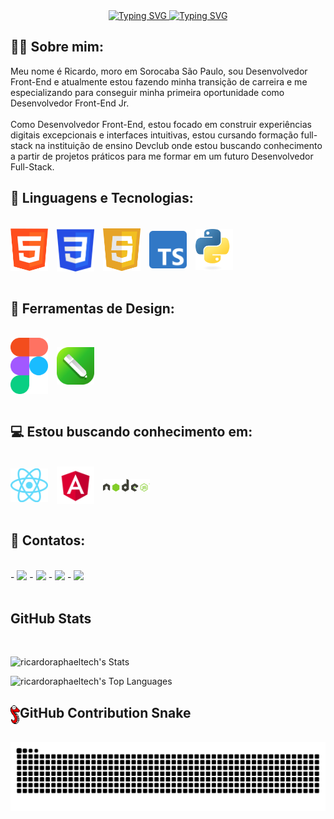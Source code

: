 <div align="center">
  <a href="https://git.io/typing-svg">
    <img src="https://readme-typing-svg.demolab.com?font=Fira+Code&weight=500&size=28&pause=1000&color=4682b4&center=true&vCenter=true&random=false&width=524&lines=Ola+,+eu+sou+Ricardo!+" alt="Typing SVG">
  </a>
  <a href="https://git.io/typing-svg">
    <img src="https://readme-typing-svg.demolab.com?font=Fira+Code&weight=500&size=28&pause=1000&color=4682b4&center=true&vCenter=true&random=false&width=524&lines=Sou+Desenvolvedor+Front-end!+" alt="Typing SVG">
  </a>
</div>

## 👨‍💻 Sobre mim:
Meu nome é Ricardo, moro em Sorocaba São Paulo, sou Desenvolvedor Front-End e atualmente estou fazendo minha transição de carreira e me especializando para conseguir minha primeira oportunidade como Desenvolvedor Front-End Jr.<br>
<br>
Como Desenvolvedor Front-End, estou focado em construir experiências digitais excepcionais e interfaces intuitivas, estou cursando formação full-stack na instituição de ensino Devclub onde estou buscando conhecimento a partir de projetos práticos para me formar em um futuro Desenvolvedor Full-Stack.
<br>

## 🤖 Linguagens e Tecnologias:
<br>
<div>
  <img align="center" src="./img/logo-html.png" alt="html-logo" width="60px" style="padding-right: 10px;"/>
  <img align="center" src="./img/logo-css3.png" alt="css-logo" width="60px" style="padding-right: 10px;"/>
  <img align="center" src="./img/logo-javascript.png" alt="javascript-logo" width="60px" style="padding-right: 10px;"/>
  <img align="center" src="./img/logo-typescript.png" alt="typescript-logo" width="60px" style="padding-right: 10px;"/>
  <img align="center" src="./img/logo-python.png" alt="python-logo" width="60px"/>    
</div>
<br>

## 🎨 Ferramentas de Design:
<br>
<div>
    <img align="center" src="./img/logo-figma.png" alt="figma-logo" width="60px" style="padding-right: 10px;"/>
    <img align="center" src="./img/logo-coreldraw.png" alt="coreldraw-logo" width="60px"/>
</div>
<br>

## 💻 Estou buscando conhecimento em:
<br>
<div>
    <img align="center" src="./img/logo-react.png" alt="react-logo" width="60px" style="padding-right: 10px;"/>
    <img align="center" src="./img/logo-angular.png" alt="angular-logo" width="60px" style="padding-right: 10px;"/>
    <img align="center" src="./img/logo-nodejs.png" alt="nodejs-logo" width="75px" />
</div>
<br>

## 📱 Contatos:
<br>
  - <a href="mailto:riraphaelusa@gmail.com"><img src="https://img.shields.io/badge/Gmail-D14836?style=for-the-badge&logo=gmail&logoColor=white"/></a>
  - <a href="https://www.facebook.com/ricardo.raphael.75?locale=pt_BR"><img src="https://img.shields.io/badge/Facebook-1877F2?style=for-the-badge&logo=facebook&logoColor=white"/></a>
  - <a href="https://www.instagram.com/ricardoapraphael/"><img src="https://img.shields.io/badge/Instagram-E4405F?style=for-the-badge&logo=instagram&logoColor=white"/></a>
  - <a href="https://www.linkedin.com/in/ricardo-raphael-4771b428b/"><img src="https://img.shields.io/badge/LinkedIn-0077B5?style=for-the-badge&logo=linkedin&logoColor=white"/></a>
<br>
<br> 

##  GitHub Stats
<br>

![ricardoraphaeltech's Stats](https://github-readme-stats.vercel.app/api?username=ricardoraphaeltech&theme=radical&show_icons=true&hide_border=false&count_private=true)

![ricardoraphaeltech's Top Languages](https://github-readme-stats.vercel.app/api/top-langs/?username=ricardoraphaeltech&theme=radical&show_icons=true&hide_border=false&layout=compact)
<br>

<h2><img align="left" src="./img/snake-pixel.png" alt="logo-snake" width="15px" />GitHub Contribution Snake</h2>
<br>
<picture>
  <source media="(prefers-color-scheme: dark)" srcset="https://raw.githubusercontent.com/ricardoraphaeltech/ricardoraphaeltech/output/github-contribution-grid-snake-dark.svg">
  <source media="(prefers-color-scheme: light)" srcset="https://raw.githubusercontent.com/ricardoraphaeltech/ricardoraphaeltech/output/github-contribution-grid-snake.svg">
  <img alt="github contribution grid snake animation" src="https://raw.githubusercontent.com/ricardoraphaeltech/ricardoraphaeltech/output/github-contribution-grid-snake.svg">
</picture>
